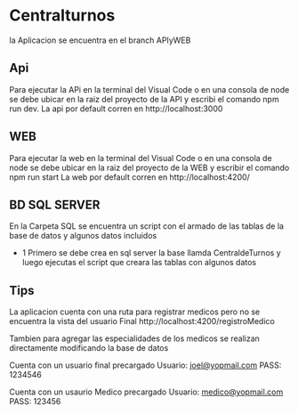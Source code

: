 # Centralturnos

la Aplicacion se encuentra en el branch APIyWEB

## Api

Para ejecutar la APi en la terminal del Visual Code o en una consola de node se debe ubicar en la raiz del proyecto de la API y escribi el comando 
npm run dev.
La api por default corren en http://localhost:3000

## WEB

Para ejecutar la web en la terminal del Visual Code o en una consola de node se debe ubicar en la raiz del proyecto de la WEB y escribir el comando
npm run start 
La web por default corren en http://localhost:4200/

## BD SQL SERVER

En la Carpeta SQL se encuentra un script con el armado de las tablas de la base de datos y algunos datos incluidos
* 1 Primero se debe crea en sql server la base llamda CentraldeTurnos y luego ejecutas el script que creara las tablas con algunos datos

## Tips

La aplicacion cuenta con una ruta para registrar medicos pero no se encuentra la vista del usuario Final
http://localhost:4200/registroMedico

Tambien para agregar las especialidades de los medicos se realizan directamente modificando la base de datos

Cuenta con un usuario final precargado
Usuario: joel@yopmail.com 
PASS: 1234546

Cuenta con un usaurio Medico precargado
Usuario: medico@yopmail.com 
PASS: 123456

